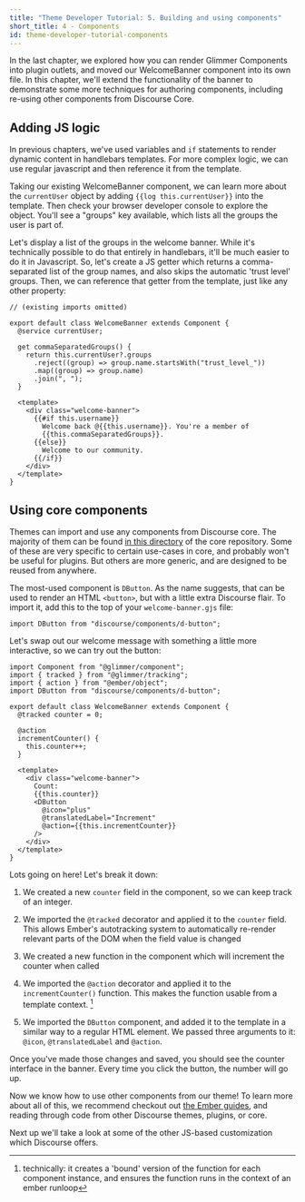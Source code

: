 ```yaml
---
title: "Theme Developer Tutorial: 5. Building and using components"
short_title: 4 - Components
id: theme-developer-tutorial-components
---
```


In the last chapter, we explored how you can render Glimmer Components into plugin outlets, and moved our WelcomeBanner component into its own file. In this chapter, we'll extend the functionality of the banner to demonstrate some more techniques for authoring components, including re-using other components from Discourse Core.

## Adding JS logic

In previous chapters, we've used variables and `if` statements to render dynamic content in handlebars templates. For more complex logic, we can use regular javascript and then reference it from the template.

Taking our existing WelcomeBanner component, we can learn more about the `currentUser` object by adding `{{log this.currentUser}}` into the template. Then check your browser developer console to explore the object. You'll see a "groups" key available, which lists all the groups the user is part of.

Let's display a list of the groups in the welcome banner. While it's technically possible to do that entirely in handlebars, it'll be much easier to do it in Javascript. So, let's create a JS getter which returns a comma-separated list of the group names, and also skips the automatic 'trust level' groups. Then, we can reference that getter from the template, just like any other property:

```
// (existing imports omitted)

export default class WelcomeBanner extends Component {
  @service currentUser;

  get commaSeparatedGroups() {
    return this.currentUser?.groups
      .reject((group) => group.name.startsWith("trust_level_"))
      .map((group) => group.name)
      .join(", ");
  }

  <template>
    <div class="welcome-banner">
      {{#if this.username}}
        Welcome back @{{this.username}}. You're a member of
        {{this.commaSeparatedGroups}}.
      {{else}}
        Welcome to our community.
      {{/if}}
    </div>
  </template>
}
```

## Using core components

Themes can import and use any components from Discourse core. The majority of them can be found [in this directory](https://github.com/discourse/discourse/tree/main/app/assets/javascripts/discourse/app/components) of the core repository. Some of these are very specific to certain use-cases in core, and probably won't be useful for plugins. But others are more generic, and are designed to be reused from anywhere.

The most-used component is `DButton`. As the name suggests, that can be used to render an HTML `<button>`, but with a little extra Discourse flair. To import it, add this to the top of your `welcome-banner.gjs` file:

```
import DButton from "discourse/components/d-button";
```

Let's swap out our welcome message with something a little more interactive, so we can try out the button:

```
import Component from "@glimmer/component";
import { tracked } from "@glimmer/tracking";
import { action } from "@ember/object";
import DButton from "discourse/components/d-button";

export default class WelcomeBanner extends Component {
  @tracked counter = 0;

  @action
  incrementCounter() {
    this.counter++;
  }

  <template>
    <div class="welcome-banner">
      Count:
      {{this.counter}}
      <DButton
        @icon="plus"
        @translatedLabel="Increment"
        @action={{this.incrementCounter}}
      />
    </div>
  </template>
}
```

Lots going on here! Let's break it down:

1. We created a new `counter` field in the component, so we can keep track of an integer.

2. We imported the `@tracked` decorator and applied it to the `counter` field. This allows Ember's autotracking system to automatically re-render relevant parts of the DOM when the field value is changed

3. We created a new function in the component which will increment the counter when called
   
4. We imported the `@action` decorator and applied it to the `incrementCounter()` function. This makes the function usable from a template context. [^1]

5. We imported the `DButton` component, and added it to the template in a similar way to a regular HTML element. We passed three arguments to it: `@icon`, `@translatedLabel` and `@action`.

[^1]: technically: it creates a 'bound' version of the function for each component instance, and ensures the function runs in the context of an ember runloop

Once you've made those changes and saved, you should see the counter interface in the banner. Every time you click the button, the number will go up.

Now we know how to use other components from our theme! To learn more about all of this, we recommend checkout out [the Ember guides](https://guides.emberjs.com/release/), and reading through code from other Discourse themes, plugins, or core.

Next up we'll take a look at some of the other JS-based customization which Discourse offers.